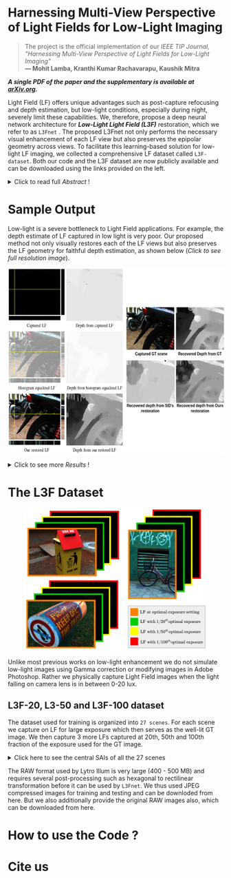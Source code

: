 # Harnessing Multi-View Perspective of Light Fields for Low-Light Imaging

> The project is the official implementation of our *IEEE TIP Journal, "Harnessing Multi-View Perspective of Light Fields for Low-Light Imaging"*<br>  **&mdash; Mohit Lamba, Kranthi Kumar Rachavarapu, Kaushik Mitra**

***A single PDF of the paper and the supplementary is available at [arXiv.org](https://arxiv.org/abs/2003.02438).***

Light Field (LF) offers unique advantages such as post-capture refocusing and depth estimation, but low-light conditions, especially during night, severely limit these capabilities. We, therefore, propose a deep neural network architecture for ***Low-Light Light Field (L3F)*** restoration, which we refer to as
`L3Fnet`
. The proposed L3Fnet not only performs the necessary visual enhancement of each LF view but also preserves the epipolar geometry across views. To facilitate this learning-based solution for low-light LF imaging, we collected a comprehensive LF dataset called `L3F-dataset`. Both our code and the L3F dataset are now publicly available and can be downloaded using the links provided on the left. 

<details>
  <summary>Click to read full <i>Abstract</i> !</summary>
  
<p> Light Field (LF) offers unique advantages such as post-capture refocusing and depth estimation, but low-light conditions severely limit these capabilities.
To restore low-light LFs we should harness the geometric cues present in different LF views, which is not possible using single-frame low-light enhancement techniques. We, therefore, propose a deep neural network architecture for Low-Light Light Field (L3F) restoration, which we refer to as `L3Fnet`. The proposed L3Fnet not only performs the necessary visual enhancement of each LF view but also preserves the epipolar geometry across views. We achieve this by adopting a two-stage architecture for L3Fnet. Stage-I looks at all the LF views to encode the LF geometry. This encoded information is then used in Stage-II to reconstruct each LF view. <br>

To facilitate learning-based techniques for low-light LF imaging, we collected a comprehensive LF dataset of various scenes. For each scene, we captured four LFs, one with near-optimal exposure and ISO settings and the others at different levels of low-light conditions varying from low to extreme low-light settings. The effectiveness of the proposed L3Fnet is supported by both visual and numerical comparisons on this dataset. To further analyze the performance of low-light reconstruction methods, we also propose an <code>L3F-wild dataset</code> that contains LF captured late at night with almost zero lux values. No ground truth is available in this dataset. To perform well on the L3F-wild dataset, any method must adapt to the light level of the captured scene. To do this we use a pre-processing block that makes L3Fnet robust to various degrees of low-light conditions. Lastly, we show that L3Fnet can also be used for low-light enhancement of single-frame images, despite it being engineered for LF data. We do so by converting the single-frame DSLR image into a form suitable to L3Fnet, which we call as `pseudo-LF`. </p> 
 
</details>

# Sample Output
Low-light is a severe bottleneck to Light Field applications.
For example, the depth estimate of LF captured in low light is very poor. Our
proposed method not only visually restores each of the LF views but also
preserves the LF geometry for faithful depth estimation, as shown below (*Click to see full resolution image*).
<p align="center">
  <a href="https://raw.githubusercontent.com/MohitLamba94/L3Fnet/main/imgs/new_title.png">
  <img src="https://raw.githubusercontent.com/MohitLamba94/L3Fnet/main/imgs/new_title.png" alt="Click to expand full res image" height="432">
  </a>
</p> 

<details>
  <summary>Click to see more <i>Results</i> !</summary>

The proposed L3Fnet harnesses information form all the views to produce sharper and less noisy restorations. Compared to our restoration, the existing state-of-the-art methods exhibit considerable amount of noise and blurriness in their restorations. This is substantiated by both qualitative and PSNR/SSIM quantitative evaluations.

<p align="center">
  <img src="https://raw.githubusercontent.com/MohitLamba94/L3Fnet/main/imgs/fig4.png">
  <img src="https://raw.githubusercontent.com/MohitLamba94/L3Fnet/main/imgs/table.png">
</p>

</details>

# The L3F Dataset

<p align="center">
  <img src="https://raw.githubusercontent.com/MohitLamba94/L3Fnet/main/imgs/dataset.png" height="332">
</p>

Unlike most previous works on low-light enhancement we do not simulate low-light images using Gamma correction or modifying images in Adobe Photoshop. Rather we physically capture Light Field images when the light falling on camera lens is in between 0-20 lux.

## L3F-20, L3-50 and L3F-100 dataset
The dataset used for training is organized into `27 scenes`. For each scene we capture on LF for large exposure which then serves as the well-lit GT image. We then capture 3 more LFs captured at 20th, 50th and 100th fraction of the exposure used for the GT image.

<details>
  <summary>Click here to see the central SAIs of all the 27 scenes</summary>

The following scenes are used for TRAINING.

<p align="center">
  <img src="https://raw.githubusercontent.com/MohitLamba94/L3Fnet/main/imgs/train.png">
</p>

The following scenes are used for TESTING.

<p align="center">
  <img src="https://raw.githubusercontent.com/MohitLamba94/L3Fnet/main/imgs/test.png">
</p>

</details>


The RAW format used by Lytro Illum is very large (400 - 500 MB) and requires several post-processing such as hexagonal to rectilinear transformation before it can be used by `L3Fnet`. We thus used JPEG compressed images for training and testing and can be downloded from here. But we also additionally provide the original RAW images also, which can be downloaded from here.





# How to use the Code ?

# Cite us


<!---
| |L3F-20 | L3F-50 | L3F-100 |
|:---:|:---:|:---:|:---:|
| LFBM5D | 24.48/0.79| 20.94/0.64| 18.14/0.46 |
| PBS | 20.80/0.68 | 16.48/0.53 | 13.94/0.38       |
| RetinexNet | 21.82/0.72| 18.98/0.59| 17.8/0.41 |
| DID | 24.09/0.78| 22.63/0.68| 20.68/0.61       |
| SGN | 24.10/0.76| 22.18/0.67| 20.70/0.59       |
| SID | 24.53/0.76| 22.87/0.66| 20.75/0.58       |
| Our L3Fnet| 25.25/0.82| 23.67/0.74| 22.61/0.70     |
--->





